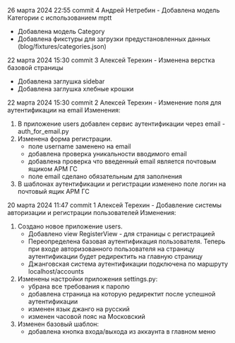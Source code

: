26 марта 2024 22:55 commit 4 Андрей Нетребин - Добавлена модель Категории с использованием mptt
- Добавлена модель Category
- Добавлена фикстуры для загрузки предустановленных данных (blog/fixtures/categories.json)

  
22 марта 2024 15:30 commit 3 Алексей Терехин - Изменена верстка базовой страницы
- Добавлена заглушка sidebar
- Добавлена заглушка хлебные крошки


22 марта 2024 15:30 commit 2 Алексей Терехин - Изменение поля для аутентификации на email
Изменения:
1. В приложение users добавлен сервис аутентификации через email - auth_for_email.py 
2. Изменена форма регистрации.
	- поле username заменено на email
	- добавлена проверка уникальности вводимого email
	- добавлена проверка что введенный email является почтовым ящиком АРМ ГС
	- поле email сделано обязательным для заполнения
3. В шаблонах аутентификации и регистрации изменено поле логин на почтовый ящик АРМ ГС


20 марта 2024 11:47 commit 1 Алексей Терехин - Добавление системы авторизации и регистрации пользователей
Изменения:
1. Создано новое приложение users.
	- Добавлено view RegisterView - для страницы с регистрацией
	- Переопределена базовая аутентификация пользователя. Теперь при входе авторизованного пользователя на страницу аутентификации будет редиректить на главную страницу
	- Джанговская система аутентификации подключена по маршруту localhost/accounts
2. Изменены настройки приложения settings.py:
	- убрана все требования к паролю
	- добавлена страница на которую редиректит после успешной аутентификации
	- изменен язык джанго на русский
	- изменен часовой пояс на Московский
3. Изменен базовый шаблон:
	- добавлена кнопка входа/выхода из аккаунта в главном меню





